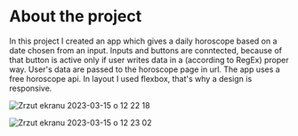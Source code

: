 # About the project

In this project I created an app which gives a daily horoscope based on a date chosen from an input. Inputs and buttons are conntected, because of that button is active only if user writes data in a (according to RegEx) proper way. User's data are passed to the horoscope page in url.
The app uses a free horoscope api. In layout I used flexbox, that's why a design is responsive. 

![Zrzut ekranu 2023-03-15 o 12 22 18](https://user-images.githubusercontent.com/109954703/225296946-5ebca0d2-8752-459b-a4f0-6f0862e3273e.png)

![Zrzut ekranu 2023-03-15 o 12 23 02](https://user-images.githubusercontent.com/109954703/225296973-e5c379b4-a624-482f-9be8-7bf2d3303f8a.png)
